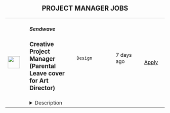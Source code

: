 <div align="center"><h2>PROJECT MANAGER JOBS</h2></div><table><tr>
                <td width="100" height="100" rowspan="2">
                    <img src="https://wwr-pro.s3.amazonaws.com/logos/0081/6324/logo.gif" width="38px" height="auto">
                </td>
                <td width="300">
                    <h5>Sendwave</h5>
                    <h3> Creative Project Manager (Parental Leave cover for Art Director)</h3>
                </td>
                <td width="300">
                    <code>Design</code>
                </td>
                <td width="200">
                <text>7 days ago</text>
                </td>
                <td width="100" rowspan="2">
                <a href="https://weworkremotely.com/remote-jobs/sendwave-creative-project-manager-parental-leave-cover-for-art-director" align="right" target="_blank">Apply</a>
                </td>
            </tr>
            <tr>
                <td colspan="3">
                <details><summary>Description</summary>
                <img src="https://we-work-remotely.imgix.net/logos/0081/6324/logo.gif?ixlib=rails-4.0.0&w=50&h=50&dpr=2&fit=fill&auto=compress" />

<p>
  <strong>Headquarters:</strong> Boston, MA
    <br /><strong>URL:</strong> <a href="https://sendwave.com">https://sendwave.com</a>
</p>

<div>
<br>We are seeking a Full-time Creative Project Manager for <strong>8 months starting Sept 26th, 2022, while the Head of Brand and Design is out on parental leave.</strong><br><br>Managing a team of 2 designers, the Creative Project Manager is responsible for supporting, coordinating, and delivering projects and campaigns to support key marketing initiatives across all regions. You will work closely with our channel leads, market launchers, and other stakeholders from Sendwave to efficiently bring new ideas and creative approaches to enhance effective marketing/growth solutions and strategies while ensuring brand consistency. Key to this is your knowledge of marketing channels, the creative, and the film production processes. Additionally, we'll be refreshing our visual identity in the upcoming years and we will need you to help manage this project.<br><br>
</div><div><strong><br>In your first few months you’ll:</strong></div><ol>
<li>Manage and provide support for day-to-day responsibilities of the Creative team</li>
<li>Manage the briefing process to ensure the Creative team has what they need to complete projects with clear deliverables and guidelines through the project management tool, Shortcut</li>
<li>Work with internal stakeholders to develop project timelines and ensure successful project completion</li>
<li>Work with production agencies to produce all videos content</li>
<li>Work on small to large-scale campaigns while finding ways to fit in day-to-day needs</li>
<li>Manage and maintain daily project status</li>
<li>Manage the creative budget</li>
</ol><div><strong>What you bring to the table:</strong></div><ul>
<li>5+ years in a Creative Project Management role</li>
<li>Experience with Project management tools (Jira, Shortcut for example)</li>
<li>History leading a creative team from project conception through implementation</li>
<li>Excellent time management skills with an eagerness to meet deadlines</li>
<li>Effective navigation of the creative process and feedback loops</li>
<li>Deep knowledge of design principles and copywriting</li>
<li>Great communication and interpersonal skills</li>
<li>Excellent organizational and multitasking skills</li>
<li>Strong business acumen skills: Ability to assess risk &amp; opportunity, critical thinking and problem solving</li>
<li>Attention to details</li>
<li>Native or fluent in English</li>
</ul><div><strong>Bonus points if you:</strong></div><ul>
<li>Have used the project management tool, Shortcut specifically</li>
<li>Have creative skills like copywriting and visual design</li>
<li>Able to work autonomously, and understand that teamwork is key to success</li>
<li>Experience managing a distributed team</li>
<li>Experience working for an app-based business</li>
<li>Are a self-starter, take initiative, and require little day-to-day direction to be successful</li>
<li>Are passionate about achieving Sendwave's mission and are excited at the prospect of lowering remittance costs for the communities we serve.</li>
</ul><div><strong>Keys details:</strong></div><ul>
<li>You can work remotely as long as you have reliable Internet access. You can be based in any of the following countries if you have the right to work there and will not need employer sponsorship during your employment duration</li>
<li>Our company is 100% remote and has been since we were founded. Sendwave hires new team members in countries around the world. All of our roles are remote, however, some roles may carry specific location-based eligibility requirements. Our Recruiting team can help answer any questions about location as we move further into recruiting process.(#LI- Remote)</li>
</ul><div><strong><br>And best of all:</strong></div><ul>
<li>Our team of over 400 employees, fully distributed across the world. We are working from coffee shops, homes, and coworking spaces — making us one of the larger fully distributed growth-stage startups in the world.</li>
<li>Proud parents, community organizers, farmers, play in bands, teach yoga, YouTube influencers, former Olympians, and serial entrepreneurs.</li>
<li>We collectively speak over twenty languages, including Akuapem, Amharic, Bengali, Ewe, Fante, Ga, Igbo, Kalenjin, Luganda, Oromo, Somali, Swahili, Wolof, Bulgarian, Croatian, Czech, Danish, Dutch, English, Estonian, Finnish, French, German, Greek, Hungarian, Irish, Italian, Latvian, Lithuanian, Maltese, Polish, Portuguese, Romanian, Slovak, Slovenian, Spanish and Swedish.</li>
<li>Our new collaborators at WorldRemit, another remittance company. We recently joined forces, and we’re excited about the ways we can continue to provide the best service to our users.</li>
</ul>

<p><strong>To apply:</strong> <a href="https://weworkremotely.com/remote-jobs/sendwave-creative-project-manager-parental-leave-cover-for-art-director">https://weworkremotely.com/remote-jobs/sendwave-creative-project-manager-parental-leave-cover-for-art-director</a></p>

                </details>
                </td>
            </tr>,<tr>
                <td width="100" height="100" rowspan="2">
                    <img src="https://freshremote.work/media/company/logo/22/02/Aware_HQ.jpg" width="38px" height="auto">
                </td>
                <td width="300">
                    <h5>Aware</h5>
                    <h3>Technical Project Manager</h3>
                </td>
                <td width="300">
                    <code>Full Time</code>
                </td>
                <td width="200">
                <text>0 days ago</text>
                </td>
                <td width="100" rowspan="2">
                <a href="https://freshremote.work/J113525/" align="right" target="_blank">Apply</a>
                </td>
            </tr>
            <tr>
                <td colspan="3">
                <details><summary>Description</summary>
                The future of work is now and it's human-centered. Aware empowers employees and organizations with behavior-driven, real-time signals from the workplace. The revolutionary platform is the leading force for digital collaboration insights, giving compa …
The future of work is now and it's human-centered. Aware empowers employees and organizations with behavior-driven, real-time signals from the workplace. The revolutionary platform is the leading force for digital collaboration insights, giving companies a better understanding of their workforce and the ability to manage the risks associated with digital conversations and remote collaboration. Aware enables enterprises to overcome common legal and compliance barriers to collaboration adoption, address growing data risks and insider threat concerns, and empower employees by creating more empathetic, flexible, and human-centric workplaces.<br/>We are looking for a passionate and proven Technical Project Manager to help drive the maturity of agile delivery across engineering. Individuals in this role will have opportunities to impact the entire engineering organization by working with teams across all domains. You will be responsible for coaching and supporting teams as we implement our roadmap, conduct experiments, and scale our practices. Your ideas and leadership will be critical in shaping the foundation of tooling and process to unlock delivery at speed. 
<h3>Responsibilities</h3>
<ul>
<li>Partner with Product, Engineering Tech leads and Quality to manage and track release plans that promotes continuous customer value. </li><li>Guide teams through agile ceremonies until teams can be successful autonomously. </li><li>Assist teams in delivering high quality frequent deployments by ensuring deployment planning, deployment readiness, and communication plans have been established. </li><li>Champion 1% change in your teams by running retrospectives and ensuring action items are communicated and tracked. </li><li>Be the advocate for delivery schedules. Help teams and the business celebrate when we are on track, but if we aren't help everyone understand delivery risk and opportunities to course correct. </li><li>Gather, analyze, and summarize delivery metrics to assist teams in measuring productivity in an agile environment. </li><li>Own and drive resolution of production incidents by coordinating engineering teams for a fast resolution of issues. </li><li>Design activities to increase the team's ability to self-organize and continuously improve.</li><li>Facilitate communication within the scrum teams and among key delivery partners. </li><li>Eliminate team impediments, facilitate meetings and lead decision making processes improvements. </li><li>Track and report project status deliverables to business and product stakeholders. </li><li>Never be happy with the status quo, identify processes that could be improved to increase team throughput and happiness. </li><li>Identify, configure and implement tooling to support our engineering team in fast flow delivery. </li></ul>
<h3>Qualifications </h3>
<ul>
<li>7+ years focused on increasing speed and quality of SaaS product delivery. Exceptional attention to detail, time management and organization skills. </li><li>Prior experience communicating program and project status to senior management is a must. Prior experience managing production incidents a must. </li><li>Exposure to DevOps and CI/CD principles and best practices. </li><li>Experience with AzureDevOps, AzureBoards, Confluence and ProductBoard, admin experience a plus. </li><li>Extensive background in Project Management and Business Analysis. </li><li>You are a mentor, a coach and a problem solver, with a passion to help engineering teams reach their full delivery potential. </li><li>You are have strong communication and presentation skills.</li><li>You have excellent stakeholder relationship management skills.</li></ul>Aware serves some of the largest enterprises in the world, in doing so we can provide them insights into their diversity and inclusion efforts. Because of this, Aware strives to cultivate its own diverse culture so we can better understand those we serve. If you share our values and enthusiasm for making companies better, you’ll find a home at Aware.<br/><br/>Disclaimer: The duties and responsibilities described are not a comprehensive list and that additional tasks may be assigned to the employee from time to time.<br/><br/>A FEW PERKS OF WORKING FOR AWARE•      Company Equity•      100% paid monthly health insurance for you and your family•      401K match•      Tuition Reimbursement•      Open vacation policy•      Fully stocked kitchen with drinks, goodies and balanced snacks at HQ•      Flexible/Remote working options •      Cross-functional, open learning environment
                </details>
                </td>
            </tr></table>